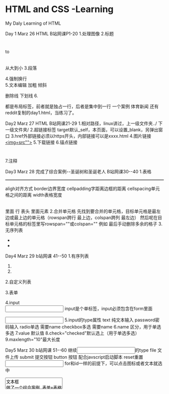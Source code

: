 # HTML and CSS -Learning
My Daly Learning of HTML

Day 1 Marz 26 HTML B站网课P1-20
1.处理图像<img src="" title="" alt="" width="" height="" border=""/>
2.标题<h1></h1> to <h6></h6> 从大到小
3.段落<p></p>
4.强制换行<br />
5.文本编辑
  加粗 <strong></strong>
  倾斜 <em></em>
  
  删除线 <del></del>
  下划线 <ins></ins>
6.<div></div> <span></span>都是布局标签，前者就是独占一行，后者是集中到一行
一个案例 体育新闻 还有reddit复制的day1.html，当练习了。

Day2 Marz 27 HTML B站网课21-29
1.相对路径，linux讲过，上一级文件夹../ 下一级文件夹/
2.超链接标签<a href="" target=""></a> target默认_self，本页面，可以设置_blank，另弹出窗口
3.href外部链接必须以https开头，内部链接可以是xxxx.html
4.图片链接<a href="" target=""><img=src""></a>
5.下载链接<a href="xxx.zip"></a>
6.锚点链接<a href="#A"></a> <h1 id="A"></h1>
7.注释 <!--我是注释-->

Day3 Marz 28
完成了综合案例--圣诞树和圣诞老人
B站网课30--40
1.表格
<table align="center/left/right" border="1" cellpadding="20" cellspacing="0" width="1000"></table>
aligh对齐方式 border边界宽度 cellpadding字距离边框的距离 cellspacing单元格之间的距离 width表格宽度
<table></table>里面<thead></thead> <tbody></tbody>
行<tr></tr> 表头<th></th> 里面元素<td></td>
2.合并单元格
先找到要合并的单元格，目标单元格是最左边或最上边的单元格（rowspan跨行 最上边，colspan跨列 最左边）
然后呢在目标单元格的标签里写rowspan=""或colspan="" 例如<td rowapan="2"></td>
最后手动删除多余的格子
3.无序列表
<ul>
  <li></li>
  <li></li>
</ul>

Day4 Marz 29 b站网课 41--50
1.有序列表
<ol>
  <li></li>
  <li></li>
</ol>
2.自定义列表
<dl>
  <dt></dt>
  <dd></dd>
  <dd></dd>
</dl>
3.表单
<form></form>
4.input
<form>
  <input> input是个单标签，input必须包含在form里面
</form>
<input type="" name="" value="" checked="" maxlength="">
5.input的type属性
text 纯文本输入
password密码输入
radio单选 需要name
checkbox多选 需要name
6.name 区分，用于单选多选
7.value 默认值
8.check="checked"默认选上（用于单选多选）
9.maxlength="10"最大长度

Day5 Marz 30 b站网课 51--60
继续<input>的type
file 文件上传
submit 提交按钮
button 按钮 配合javscript启动脚本
reset重置
<label for=""><input id=""></label> for和id一样的前提下，可以点击图标或者文本就选中
<textarea>文本框
做了一个综合案例 表单+表格+列表
html完结 明天css

Day6 CSS第一天 b站网课 61--70
选择器
标签选择器
p {
  attributes
}
类选择器
一定不要忘记点"."
<style>
  .red{
    background-color: red;
  }
</style>
<body>
  <div class="red">jjj</div>
</body>
id选择器
<style>
  #red{
    background-color: red;
  }
</style>
<body>
  <div id="red">jjj</div>
</body>
实际开发中，设计样式用类多，id一般用于和js一起使用

Day7 April 1st
CSS b站网课 71-80， 310 remain
1.通配符选择器
*{
  Attributes
}
这个选择器能把所有的标签选中，包括html，body，div，p等
2.CSS字体属性
字体库 font-family 
字体大小 font-size 注意px
字体样式 font-style italic意大利斜体 normal正体
字体粗细 font-weight 没有单位
font连写：style weight size family 注意顺序，可以一行解决，不过初学者还是算了 慢慢来 欲速则不达
3.CSS文本装饰
color：预设置颜色 十六进制 rgb
十六进制-#001100 from PS
rgb 最方便
预设置也很简单
文本对齐：text-align：left/right/center
装饰文本: text-decoration: none/ underline/ overline/ linethrough
none可以删除下划线，主要用于链接
underline主要用于突出

Day 8 April 2 B网课 81--100 CSS
1.CSS文本缩进 text-indent:20px or 2em
2.行间距 ；line height：20px emmt简写lh20px
3.CSS引入方式 三种 在此不多赘述
值得一提的是 若把CSS分文件编写，<link rel="stylesheet" href="my.css">直接link+tab自动出来，不用记
4.Chrome调试工具 cmd+opt+J element 右上角
5.Emmet语法 多敲就会了
6.复合选择器
子元素选择器   ol li {} 选择所有li
亲儿子选择器，只选择亲的 .nav a{} 只选择.nav下一级的，孙子级别的不选

Day9 April 3 B网课 101--110 CSS
1.并集选择器
div,
p{
  样式语句
}
2.链接伪类选择器
a:link {} 选择所有未被访问的链接
a:visited {} 选择所有访问过的链接
a:hover {} 选择鼠标悬停的链接
a:active {} 选择鼠标按下但还未松开的链接
LVHA的顺序不能乱 最常用的就是给a设置一个样式，给hover设置一个样式
3.:focus伪类选择器
选择有光标的表单元素编辑
input:focus{
  background-color:pink
}
<input type='text'>
4.元素显示模式
块元素<div></div> <p></p> <h></h> <ol></ul>
自己独占一行，高度宽度内边距都可以控制，宽度默认是浏览器宽度100%，是一个盒子，里面可以放行内元素或者块元素
行内元素
<a><span>
一行可以放多个元素，高度宽度不能直接设置，默认宽度就是本身内容的宽度，只能容纳文本或者其他行内元素
行内块元素
<img /> <input /> <td />
一行可以放多个这种元素，可是大小可以控制

Day10 April4 B站网课 111--128 CSS
1.显示模式的转换 Display
行内转块：Display:block;
块转行内：Display:inline;
转化为二者特性兼具的模式：Display:inline-block;
2.单行文字垂直居中的技巧
设定line-height和height相同
3.CSS背景颜色
background-color
4.背景图片
background-image url()
5.背景大小
background-size xxpx xxpx
6.背景位置 
俩坐标 前面是x后面是y 可以用left right top bottom center这种也可以用px 分别指距离左边框和上边框的距离，可以混合
7.背景图片常用于小logo的放置，因为它比较方便控制位置
8.网页大背景直接写在body{}里面
9.背景固定 background-attachment:scroll or fixed 背景图片是否随文字滚动
10.背景色设置半透明：rgba（0，0，0，0.3）最后面的值是透明度，0是透明1是完全不透明，文字不受影响

Day11 April 5 B站网课 129--140 CSS
1.CSS的层叠性，相同选择器针对同一个元素 下面的比上面的优先级高
2.继承性 子标签继承父标签的特性 例如文本颜色 字号 行高等
3.优先级 同一个元素指定多个选择器时 选择器相同执行层叠性  选择器不同  执行优先级根据权重 !important>style行内修改>ID>class>标签>继承，其中继承的权重为0，权重可以叠加，记住那个表格
4.盒子模型-网页布局的核心就是用CSS摆盒子
5.border边框 border: 10px solid red 三个元素 顺序不重要 样式：solid dashed dotted比较常用
6.可以用border-left/right/top/bottom指定某个边的样式如果写在下面某个边的样式，则会覆盖，利用层叠性。

Day12 April 6 B站网课 141--150 CSS
1.border边框合并
border-collapase
2.padding复合写法: 顺序上左下右，只写一个：四周padding一样 写两个，第一个上下第二个左右
3.padding会撑大盒子，（提前声明盒子的宽高的前提下）如果需要测量盒子，宽高减去padding的长度
4.margin 外边距，以一个为基准写，连写顺序和padding一模一样

Day13 April 7 B站网课 151--160 CSS
1.块级盒子水平居中:margin:0 auto;
行内或者行内块：text-align:center;
2.避免外边距塌陷：用于大盒子套小盒子，如果修改小盒子的margin或者padding会影响大盒子，这样的话只能用overflow:hidden
3.消除内外边距，便于排版，建议每次排版前都这样做
*{
    padding:0;
    margin:0;
}
4.PS基本操作 多用就熟了 用于测量图片大小和提取颜色
5. width：100% height同理，用于调整内部盒子大小和外部盒子的某个边同样大

Day14 April 8 B站网课 161--170 CSS
1.listul去掉远点: list-style:none;
2.圆角边框 border-radius:10px; 其中后面是半径 可以用这个做圆形盒子
3.盒子阴影 box-shadow 10px 10px 10px 10px black;
4.文字阴影 text-shadow 同上
